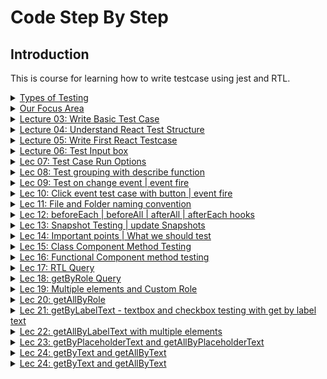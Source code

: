 # Code Step By Step

## Introduction

This is course for learning how to write testcase using jest and RTL.

<details>
    <summary> <ins>Types of Testing</ins> </summary>
    <img width="944" height="599" alt="image" src="https://github.com/swatantrasinha/jest-and-RTL/blob/main/screenshots/001-type_Of_Testing.png" />
</details>

<details>
    <summary> <ins> Our Focus Area </ins> </summary>
    <img width="944" height="599" alt="image" src="https://github.com/swatantrasinha/jest-and-RTL/blob/main/screenshots/002-Our_Focus_Area.png" />
</details>

<details>
    <summary> <ins>Lecture 03: Write Basic Test Case</ins> </summary>
    <img width="944" height="599" alt="image" src="https://github.com/user-attachments/assets/7c9ba42d-36a7-43c5-9238-c7ed698fd68e" />

Refer to : [jest Docs](https://jestjs.io/docs/api)

<ins>sum.ts</ins>

```javascript
export const sum  = (a:number ,b: number) => a+b
```

<ins>sum.test.ts</ins>
```javascript
import { sum } from "./sum";

test('testing for sum function', () => {
    const input1= 2
    const input2= 3
    const output= 5
    expect(sum(input1, input2)).toBe(output)   
})
```
</details>


<details>
    <summary> <ins>Lecture 04: Understand React Test Structure </ins> </summary>
    <img width="684" height="348" alt="image" src="https://github.com/user-attachments/assets/9fe79f92-f1c1-4169-a3a4-6a6c7e71cf5c" />

    
<ins>App.tsx</ins>

```javascript
    function App() {
      return (
        <>
          <h1>Learn React</h1>
          <p>Code Step By Step</p>  
        </>
      )
    }

    export default App
```

  <ins>App.test.tsx</ins>

  ```javascript
import {render, screen} from '@testing-library/react'
import '@testing-library/jest-dom';

import App from '../App'

test('renders learn react link', () => {
  render(<App />)
  // screen.logTestingPlaygroundURL()
  const linkElement = screen.getByText(/Learn React/i)
  expect(linkElement).toBeInTheDocument()
})

test('renders learn react link', () => {
  render(<App />)
  // screen.logTestingPlaygroundURL()
  const paraElement = screen.getByText(/Code Step By Step/i)
  expect(paraElement).toBeInTheDocument()
})
```
</details>


<details>
    <summary> <ins>Lecture 05: Write First React Testcase </ins> </summary>
     <img width="681" height="383" alt="image" src="https://github.com/user-attachments/assets/f427770e-6ff8-4608-9732-383c8f0c2227" />
<p>
    <ins>Lec05_Comp.tsx</ins>
    
```javascript
        const Lec05_Comp = () => {
          return (
            <div>
                <p>First React Test Case</p>
                <img src="https://googlechrome.github.io/samples/picture-element/images/butterfly.webp" title="butterfly" /> 
            </div>
      )
    }

    export default Lec05_Comp      
```    
</p>
<p>
 <ins>Lec05_Comp.test.tsx</ins>
    
```javascript
     
        import { render, screen } from "@testing-library/react"
        import '@testing-library/jest-dom'
        import Lec05_Comp from "./Lec05_Comp"


        test('Test First React App', () => {
            render(<Lec05_Comp />)
            screen.logTestingPlaygroundURL()
            const requiredText = screen.getByText(/First React Test Case/i)
            const imgTitle = screen.getByTitle('butterfly')
            expect(requiredText).toBeInTheDocument()
            expect(imgTitle).toBeInTheDocument()
          })
```
    
</p>
</details>

<details>
    <summary> <ins>Lecture 06: Test Input box </ins> </summary>
    <img width="646" height="543" alt="image" src="https://github.com/user-attachments/assets/d9490e07-455f-4ea4-b018-62c0081317a5" />
    
<p>
    <ins>Lec06_Comp.tsx</ins>
    
```javascript
        const Lec06_Comp = () => {
          return (
            <div>
              <input type='text' placeholder='Enter Username' name='username' id='user-id' />
            </div>
          )
        }

    export default Lec06_Comp
```

<ins>Lec06_Comp.test.tsx</ins>

```javascript
    import { render, screen } from "@testing-library/react"
    import '@testing-library/jest-dom'
    import Lec06_Comp from "./Lec06_Comp"


    test('Test First React App', () => {
        render(<Lec06_Comp />)
        // screen.logTestingPlaygroundURL()
        const checkInput = screen.getByRole('textbox')
        expect(checkInput).toBeInTheDocument()
        const checkInputPlaceholder = screen.getByPlaceholderText('Enter Username')
        expect(checkInputPlaceholder).toBeInTheDocument()
        expect(checkInput).toHaveAttribute('name', 'username')
        expect(checkInput).toHaveAttribute('id', 'user-id')
        expect(checkInput).toHaveAttribute('type', 'text')
      })

```
</p>

</details>    


<details>
    <summary> <ins> Lec 07: Test Case Run Options </ins></summary>
    <img width="646" height="462" alt="image" src="https://github.com/user-attachments/assets/70918507-e9e7-483b-ac2e-6816f79aadf5" />
<p>
        
When we give below command in watch mode :    

> npm test -- --watch

It shows options like   
<img width="374" height="116" alt="image" src="https://github.com/user-attachments/assets/e3d029dd-fe5f-42ef-8f5a-2da223aa6b55" />

</p>

</details>



<details>
<summary> <ins> Lec 08: Test grouping with describe function </ins></summary>
<p>
<img width="638" height="406" alt="image" src="https://github.com/user-attachments/assets/4acc47de-5b66-47c1-a7f6-745b0c8fd9d6" />   
    
<ins>How to group test cases ?</ins>   

<img width="725" height="644" alt="image" src="https://github.com/user-attachments/assets/f0767c89-4872-4c66-bfd3-0eb6213c0060" />

<in>Note: </ins> 

- decribe.only --> will only runs the test cases inside this describe   

- decribe.skip --> will skip all the test cases inside this describe
  
- nested describe --> if test cases inside a describe grouping is too much we can group them with nested describe 

</p>
</details>


<details>
<summary> <ins> Lec 09: Test on change event | event fire </ins></summary>
<p>   
<img width="640" height="366" alt="image" src="https://github.com/user-attachments/assets/a2ddae13-f1e3-4797-99af-82a9fa2fdef7" />   

<ins>Lec09_Comp.tsx</ins>

```javascript
import { useState } from 'react'

const Lec09_Comp = () => {
    const [data, setData] = useState("")
  return (
    <div>
        <h1>Test onChange Event with Input Textbox</h1>
        <div>
            <input type="text" value={data} onChange={(e) => setData(e?.target?.value)} />
        </div>
    </div>
  )
}
export default Lec09_Comp
```

<ins>Lec09_Comp.test.tsx</ins>

```javascript
import {fireEvent, render, screen} from '@testing-library/react'
import Lec09_Comp from "./Lec09_Comp";


test('onChange event testing', () => {
    render(<Lec09_Comp/>)
    const input:HTMLInputElement= screen.getByRole('textbox')
    fireEvent.change(input, {target:{value:'abc'}})
    expect(input?.value).toBe('abc')
})
```

</p>
</details>


<details>
<summary> <ins> Lec 10: Click event test case with button | event fire </ins></summary>
<p> 
<img width="646" height="357" alt="image" src="https://github.com/user-attachments/assets/b9fe95d4-4117-44bc-9d53-47a25e963ca4" />

<ins>Lec10_Comp.tsx</ins>
```javascript
import { useState } from 'react'

const Lec10_Comp = () => {
    const [data, setdata] = useState("")
  return (
    <div>
        <h1>Test click Event with Button</h1>
        <div>
            <button onClick={() => setdata('updated data')}>Update Data</button>
        </div>
        {data && (<h2>{data}</h2>)}
    </div>
  )
}
export default Lec10_Comp
```

<ins>Lec10_Comp.test.tsx</ins>
```javascript
import { fireEvent, render, screen } from "@testing-library/react"
import '@testing-library/jest-dom'
import Lec10_Comp from "./Lec10_Comp"


test('click event testing', () => {
    render(<Lec10_Comp />)
    const btn= screen.getByRole('button')
    fireEvent.click(btn)
    expect(screen.getByText('updated data')).toBeInTheDocument()
})
```

</p>
</details>

<details>
<summary> <ins> Lec 11: File and Folder naming convention </ins></summary>
<p> 
<img width="891" height="590" alt="image" src="https://github.com/user-attachments/assets/f3b7374b-66da-4477-9e3b-dac9e75f1c56" />
</p>
    
1. Below file name syntax are also considered testcase file:      
<img width="275" height="131" alt="image" src="https://github.com/user-attachments/assets/2d36f746-5c8a-415c-abb6-1f4fd1dd7658" />

2. if we create a folder with name  "__tests__", then all files within this folder will be considered as testcase file even if its only .js (need not to be .test or .spec )
  
</details>


<details>
<summary> <ins> Lec 12: beforeEach | beforeAll | afterAll | afterEach hooks </ins></summary>
<p> 
<img width="890" height="438" alt="image" src="https://github.com/user-attachments/assets/5fe13a36-2af2-407e-8b8d-f866f3f2012c" />
    
<ins> Note:</ins> Generally used for DB clean, environment setup, variables reset etc   


- beforeAll: executed once before execution of all the testcases
     
- beforeEach: executed each time before exection of every testcase
  
- afterAll: executed once after exection all the testcases
  
- afterEach: executed each time after exection of every testcase   
    
</p>
</details>

<details>
<summary> <ins> Lec 13: Snapshot Testing | update Snapshots </ins></summary>
<p> 
<img width="835" height="544" alt="image" src="https://github.com/user-attachments/assets/01360122-b305-4e66-9b20-ac540cff96cf" />   

```javascript
import App from "../App";
import { render } from "@testing-library/react";

test('snapshot for App component', () => {
    const container = render(<App />)
    expect(container).toMatchSnapshot()
})
```

when we run above test case file   

> yarn run test Lec12_Comp.test.tsx   


It will show in terminal that - 1 snapshot is created as below:   

<img width="618" height="241" alt="image" src="https://github.com/user-attachments/assets/3a119c0a-df42-4d93-8c91-90c7f03b0077" />   


In App.tsx if we change something say :   

~Learn React JS</h1>~   
to below:   

Learn React JS with typescript   

and then again run test case :    

> yarn run test Lec12_Comp.test.tsx   


It will show that test case is failed as there is snapshot mismatch   

<img width="750" height="572" alt="image" src="https://github.com/user-attachments/assets/633ec65a-f1d8-4c06-90f3-cf46b9bc20d6" />

 Also,it will ask to update the snapshot using   
> yarn test -u   

If we give this command and run test case again it will pass   

</p>
</details>

<details>
<summary> <ins> Lec 14: Important points | What we should test </ins></summary>
<p>
   
   <img width="764" height="336" alt="image" src="https://github.com/user-attachments/assets/8ae1b971-586f-4ef7-87f8-4cdcaeb3e590" />      
   <hr />

   <img width="774" height="471" alt="image" src="https://github.com/user-attachments/assets/a8347168-f4a8-4a1e-8b13-bc07ed308c20" />   
   <hr />

  <img width="841" height="319" alt="image" src="https://github.com/user-attachments/assets/fa5d0167-75d5-45d5-954f-0faf7e18bcfc" />
   <hr />

   <img width="770" height="281" alt="image" src="https://github.com/user-attachments/assets/0d853c3b-9cff-4ca8-b8ca-dab9ae4755ee" />
   <hr />
    

</p>
</details>


<details>
<summary> <ins> Lec 15: Class Component Method Testing </ins></summary>
<p> 
<img width="826" height="318" alt="image" src="https://github.com/user-attachments/assets/1a4a99f8-d4b3-4c3e-8fed-9609d836f0bd" />
<hr />
</p>
</details>


<details>
<summary> <ins> Lec 16: Functional Component method testing </ins></summary>
<p> 
<img width="826" height="318" alt="image" src="https://github.com/user-attachments/assets/9d4c2f04-545f-404e-a4c4-a84a3b065798" />
<hr />

<ins>Lec16_Comp.tsx</ins>

```javascript
import { useState } from 'react'
import handleOtherMethod from './helper_lec16'

const Lec16_Comp = () => {
    const [data, setData] = useState("")

    const handleTestData = () => {
        setData('hello')
    }

  return (
    <div>
        <h1> Functional Component Method Testing</h1>
        <button data-testid="btn1" onClick={handleTestData}>Update</button>
        <button onClick={handleOtherMethod}>Print</button>
        <h2>{data}</h2>
    </div>
  )
}

export default Lec16_Comp
```
<ins>helper_lec16.ts</ins>

```javascript
const handleOtherMethod = () => {
    return "hi"
}
export default handleOtherMethod;
```

<hr/>

<ins>Lec16_Comp.test.tsx</ins>

```javascript
import {fireEvent, render, screen} from '@testing-library/react'
import '@testing-library/jest-dom'
import Lec16_Comp from './Lec16_Comp'
import handleOtherMethod from './helper_lec16'

test('method testing case 1', () => {
    render(<Lec16_Comp />)
    const btn = screen.getByTestId('btn1')
    fireEvent.click(btn)
    expect(screen.getByText('hello')).toBeInTheDocument()
})

test('method testing case 2', () => {
    expect(handleOtherMethod()).toMatch("hi")
})
```

<hr/>

Note:   
1. Here, method handleTestData is making changes in UI/DOM so method with "testing case 1" we checked its functionality.
2. However, method handleOtherMethod is not causing any change in UI/DOM. So we have put it outside the React component becuase if its inside the React component we cant test it indedpendently
   (We coudl have done it by putting in component if it was React class-based component. Because for class based component we can call the method using instance).
</p>
</details>

<details>
<summary> <ins> Lec 17: RTL Query </ins></summary>
<p> 
<img width="822" height="357" alt="image" src="https://github.com/user-attachments/assets/afb03d5e-8439-40c6-af53-81df7f4fd334" />
<hr/>
<img width="822" height="278" alt="image" src="https://github.com/user-attachments/assets/3c0b1094-7b37-411d-9bf8-70696b315c96" />
<hr/>
<img width="822" height="287" alt="image" src="https://github.com/user-attachments/assets/87468576-af16-404d-8687-89d88924f9ed" />
<hr />
<img width="822" height="391" alt="image" src="https://github.com/user-attachments/assets/ccd9f1a6-8996-47ae-8fe9-f1db32d0b856" />
<hr/>
</p>
</details>

<details>
<summary> <ins> Lec 18: getByRole Query </ins></summary>
<p> 
<img width="824" height="471" alt="image" src="https://github.com/user-attachments/assets/ebd9ffbf-2281-4bc8-840f-dbffd90d02a3" />
<hr />
<ins>Note:</ins> semantic tags have defined roles   

e.g For textbox --> screen.getByRole('textbox')

</p>
</details>

<details>
<summary> <ins> Lec 19: Multiple elements and Custom Role </ins></summary>
<p>
<img width="873" height="393" alt="image" src="https://github.com/user-attachments/assets/813a01f0-ac69-418e-a24c-379c517a0543" />
<hr />

<ins> Lec19_Comp.tsx </ins>
```javascript

const Lec19_Comp = () => {
  return (
    <div>
       <h1>RTL Query: getByRole - Multiple Item with Role</h1>
      <h2>Custom Role</h2>
      <button>Click 1</button>
      <button>Click 2</button>
      
      <label htmlFor='input1'>User Name</label>
      <input type='text' id='input1' />

       <label htmlFor='input2'>User Age</label>
      <input type='text' id='input2' />
      
    </div>
  )
}

export default Lec19_Comp
```

<ins> Lec19_Comp.test.tsx </ins>
```javascript
import {render, screen} from '@testing-library/react'
import '@testing-library/jest-dom'
import Lec19_Comp from './Lec19_Comp'


 test('getByRole testing  ', () => {
    render(<Lec19_Comp />)
    const btn1= screen.getByRole("button", {name: "Click 1"})
    const btn2= screen.getByRole("button", {name: "Click 2"})

    const input1= screen.getByRole("textbox", {name: "User Name"})
    const input2= screen.getByRole("textbox", {name: "User Age"})

    expect(btn1).toBeInTheDocument()
    expect(btn2).toBeInTheDocument()
    expect(input1).toBeInTheDocument()
    expect(input2).toBeInTheDocument()
 })
```
In the above code, there are multiple buttons and textboxes so we did .getByRole and then filtered by name attribute
This is working as button and textbox are semantic elements.   

However if we try for non-semantic like div       

```javascript
 <div>dummy text</div>
```
and in testcase file    
```javascript
 const dv1= screen.getByRole("div")
 expect(dv1).toBeInTheDocument()

```

This will throw error like below:     

❌ **Error:** TestingLibraryElementError: Unable to find an accessible element with the role "div"   

We can correct this by using **custom role**   


```javascript
// <div>dummy text</div>
<div role='dummy'>dummy text</div>
```

And in the test-case file   

```javascript
 // const dv1= screen.getByRole("div")
const dv1= screen.getByRole("dummy")
expect(dv1).toBeInTheDocument()
```

</p>
</details>

<details>
<summary> <ins> Lec 20: getAllByRole </ins></summary>
<p>
<img width="873" height="347" alt="image" src="https://github.com/user-attachments/assets/c3f029b3-2acf-40cd-bccb-f42cbad26bb9" />
<hr />
For multiple elements --> we saw in Lec19 how we can use attributes like name to filter element with same role.    
    
But how to handle when the attribute(say name) attribute is also same ?   

Here, we can use **getAllByRole**   

<ins>Lec20_Comp.tsx</ins>
```javascript
const Lec20_Comp = () => {
  return (
    <div>
        <h1>RTL Query:  getAllByRole</h1>
        <div className="btns-conatiner">
            <button>Click Me</button>
            <button>Click Me</button>
            <button>Click Me</button>
        </div>

        <div className="dropdown-container">
            <option>1</option>
            <option>2</option>
            <option>3</option>
            <option>4</option>
            <option>5</option>
        </div>
 
    </div>
  )
}

export default Lec20_Comp
```

<ins>Lec20_Comp.test.tsx</ins>
```javascript
import {render, screen} from '@testing-library/react'
import '@testing-library/jest-dom'
import Lec20_Comp from './Lec20_Comp'


 test('getByRole testing  ', () => {
    render(<Lec20_Comp />)
    const btns = screen.getAllByRole('button')

    for(let i=0; i<btns.length; i++){
        expect(btns[i]).toBeInTheDocument()
    }

    const options= screen.getAllByRole('option')
    for(let i=0; i<options.length; i++){
        expect(options[i]).toBeInTheDocument()
    }
 })
```

</p>
</details>

<details>
<summary> <ins> Lec 21: getByLabelText - textbox and checkbox testing with get by label text </ins></summary>
<p>
<img width="827" height="337" alt="image" src="https://github.com/user-attachments/assets/359ea71e-0ab4-4fa6-8922-1e76e8f38e64" />   

<ins>Lec21_Comp.tsx</ins>

```javascript
const Lec21_Comp = () => {
  return (
    <div>
         <h1>RTL Query : getByLabelText - textbox and checkbox testing </h1>

         <div className='textbox-container'>
            <label htmlFor='user-name'>Username</label>
            <input type='text' id='user-name' defaultValue={`abc`} />
         </div>

          <div className='checkbox-container'>
            <label htmlFor='skills'>Skills</label>
            <input type='checkbox' id='skills' defaultChecked={true} />
         </div>
      
    </div>
  )
}

export default Lec21_Comp
```

<ins>Lec21_Comp.test.tsx</ins>

```javascript
import {render, screen} from '@testing-library/react'
import '@testing-library/jest-dom'
import Lec21_Comp from './Lec21_Comp'


 test('textbox getByLabelText', () => {
    render(<Lec21_Comp />)
    const input = screen.getByLabelText('Username')
    expect(input).toBeInTheDocument()    
    expect(input).toHaveValue('abc')    
 })


  test('checkbox getByLabelText', () => {
    render(<Lec21_Comp />)
    const checkbox = screen.getByLabelText('Skills')
    expect(checkbox).toBeInTheDocument()    
    expect(checkbox).toBeChecked()   
 })
```

</p>
</details>

<details>
<summary> <ins> Lec 22: getAllByLabelText with multiple elements </ins></summary>
<p>
<img width="827" height="337" alt="image" src="https://github.com/user-attachments/assets/05d313ff-d474-464c-bd9a-20f1dd2d14d5" />   

<ins>Lec22_Comp.tsx</ins>

```javascript
const Lec22_Comp = () => {
  return (
    <div>
          <h1>RTL Query : getAllByLabelText</h1>
         <div className="textboxes-container">
             <div className='textbox-container1'>
                <label htmlFor='user-name1'>Username</label>
                <input type='text' id='user-name1' defaultValue={`aaa`} />
            </div>

            <div className='textbox-container2'>
                <label htmlFor='user-name2'>Username</label>
                <input type='text' id='user-name2' defaultValue={`bbb`} />
            </div>

            <div className='textbox-container3'>
                <label htmlFor='user-name3'>Username</label>
                <input type='text' id='user-name3' defaultValue={`ccc`} />
            </div>
         </div>

            <div className="checkboxes-container">
             <div className='checkbox-container1'>
                <label htmlFor='skill1'>Skills</label>
                <input type='checkbox' id='skill1' defaultChecked={true} />
            </div>

            <div className='checkbox-container2'>
                <label htmlFor='skill2'>Skills</label>
                <input type='checkbox' id='skill2' defaultChecked={true} />
            </div>

            <div className='checkbox-container3'>
                <label htmlFor='skill3'>Skills</label>
                <input type='checkbox' id='skill3' defaultChecked={true} />
            </div>
         </div>


        

    </div>
  )
}

export default Lec22_Comp
```

<ins>Lec22_Comp.test.tsx</ins>
```javascript
import {render, screen} from '@testing-library/react'
import '@testing-library/jest-dom'
import Lec22_Comp from './Lec22_Comp'


 test('textbox getByLabelText', () => {
    render(<Lec22_Comp />)
    const inputs = screen.getAllByLabelText('Username')
    for (let i = 0; i < inputs.length; i++) {
        expect(inputs[i]).toBeInTheDocument()
    }
 })


  test('checkbox getByLabelText', () => {
    render(<Lec22_Comp />)
     const checkboxes = screen.getAllByLabelText('Skills')
    for (let i = 0; i < checkboxes.length; i++) {
        expect(checkboxes[i]).toBeInTheDocument()    
        expect(checkboxes[i]).toBeChecked() 
    }
 })
```

</p>
</details>

<details>
<summary> <ins> Lec 23: getByPlaceholderText and getAllByPlaceholderText </ins></summary>
<p>
<img width="825" height="392" alt="image" src="https://github.com/user-attachments/assets/75a4422f-7402-4224-b5b0-0416d807ff3e" />   

<ins>Lec23_Comp.tsx</ins>
```javascript
const Lec22_Comp = () => {
  return (
    <div>
         <h1>RTL Query : getByPlaceholderText and getAllByPlaceholderText </h1>
         <div>
            <input type='text' placeholder='enter username' defaultValue={'abc'} />
         </div>

         <div className="input-container">
            <input type='text' placeholder='enter name' defaultValue={'xyz'} />
            <input type='text' placeholder='enter name' defaultValue={'xyz'} />
            <input type='text' placeholder='enter name' defaultValue={'xyz'} />
         </div>
        
    </div>
  )
}

export default Lec22_Comp
```

<ins>Lec23_Comp.test.tsx</ins>
```javascript
import {render, screen} from '@testing-library/react'
import '@testing-library/jest-dom'
import Lec23_Comp from './Lec23_Comp'


 test('textbox getByPlaceholderText', () => {
    render(<Lec23_Comp />)
    const input = screen.getByPlaceholderText('enter username')
    expect(input).toBeInTheDocument() 
    expect(input).toHaveValue('abc') 
 })


  test('textbox getAllByPlaceholderText', () => {
    render(<Lec23_Comp />)
    const inputs = screen.getAllByPlaceholderText('enter name')
    for (let i = 0; i < inputs.length; i++) {
        expect(inputs[i]).toBeInTheDocument() 
        expect(inputs[i]).toHaveValue('xyz') 
    }
 })
```

</p>
</details>

<details>
<summary> <ins> Lec 24: getByText and getAllByText </ins></summary>
<p>
<img width="830" height="407" alt="image" src="https://github.com/user-attachments/assets/ebbc7b42-f1ed-4a05-9fcc-62a8ba88bdab" />   
    
<ins>Lec24_Comp.tsx</ins>
    
```javascript
const Lec24_Comp = () => {
  return (
    <div>
       <h1>RTL Query : getByText and getAllByText</h1>
       <button>Login</button>
       <p className="para-cls" id='p1'>para tag testing</p>
       <h2>Heading Level 2</h2>
       <h2>Heading Level 2</h2>
    </div>
  )
}
export default Lec24_Comp

```


<ins>Lec24_Comp.test.tsx</ins>
    
```javascript
import {render, screen} from '@testing-library/react'
import '@testing-library/jest-dom'
import Lec24_Comp from './Lec24_Comp'


 test('getByText - single button testing', () => {
    render(<Lec24_Comp />)
    const btn = screen.getByText('Login')
    expect(btn).toBeInTheDocument()
 })

  test('getByText - single p tag testing', () => {
    render(<Lec24_Comp />)
    const paraTag = screen.getByText('para tag testing')
    expect(paraTag).toBeInTheDocument() 
    expect(paraTag).toHaveClass('para-cls') 
    expect(paraTag).toHaveAttribute('id') // check if attribute exists
    expect(paraTag).toHaveAttribute('id','p1') // // check if attribute exists with specific value
 })

  test('getByText - h1Tag testing', () => {
    render(<Lec24_Comp />)
    const h1Tag = screen.getByText('RTL Query : getByText and getAllByText')
    expect(h1Tag).toBeInTheDocument() 
 })

   test('getAllByText - h2Tags testing', () => {
    render(<Lec24_Comp />)
    const h2Tags = screen.getAllByText('Heading Level 2')
    for (let i = 0; i < h2Tags.length; i++) {
      expect(h2Tags[i]).toBeInTheDocument() 
    }
 })

```
</p>
</details>

<details>
<summary> <ins> Lec 24: getByText and getAllByText </ins></summary>
<p>
<img width="830" height="407" alt="image" src="https://github.com/user-attachments/assets/ebbc7b42-f1ed-4a05-9fcc-62a8ba88bdab" />   
    
<ins>Lec25_Comp.tsx</ins>
    
```javascript
```

<ins>Lec25_Comp.test.tsx</ins>

```javascript
```
</p>
</details>






